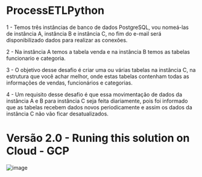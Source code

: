 # ProcessETLPython

1 - Temos três instâncias de banco de dados PostgreSQL, vou nomeá-las de instância A, instância B e instância C, no fim do e-mail será disponibilizado dados para realizar as conexões.

2 - Na instância A temos a tabela venda e na instância B temos as tabelas funcionario e categoria.

3 - O objetivo desse desafio é criar uma ou várias tabelas na instância C, na estrutura que você achar melhor, onde estas tabelas contenham todas as informações de vendas, funcionários e categorias.

4 - Um requisito desse desafio é que essa movimentação de dados da instância A e B para instância C seja feita diariamente, pois foi informado que as tabelas recebem dados novos periodicamente e assim os dados da instância C não vão ficar desatualizados.



# Versão 2.0 - Runing this solution on Cloud - GCP

![image](https://user-images.githubusercontent.com/87341232/155524610-dc8a59d1-f6cc-42ed-83e9-7525547ab03d.png)

